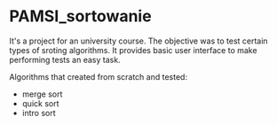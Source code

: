 # PAMSI_sortowanie

It's a project for an university course. The objective was to test certain types of sroting algorithms. 
It provides basic user interface to make performing tests an easy task.

Algorithms that created from scratch and tested:
- merge sort
- quick sort
- intro sort
